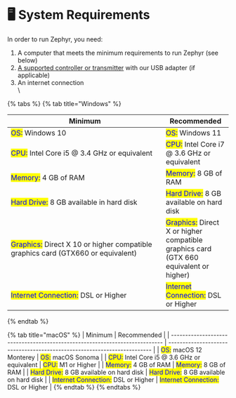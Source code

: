 # 🖥️ System Requirements

In order to run Zephyr, you need:

1. A computer that meets the minimum requirements to run Zephyr (see below)
2. [A supported controller or transmitter](supported-controllers.md) with our USB adapter (if applicable)
3. An internet connection\
   \


{% tabs %}
{% tab title="Windows" %}
<table><thead><tr><th width="337">Minimum</th><th>Recommended</th></tr></thead><tbody><tr><td><mark style="color:blue;">OS:</mark>  Windows 10</td><td><mark style="color:blue;">OS:</mark> Windows 11</td></tr><tr><td><mark style="color:blue;">CPU:</mark> Intel Core i5 @ 3.4 GHz or equivalent</td><td><mark style="color:blue;">CPU:</mark> Intel Core i7 @ 3.6 GHz or equivalent</td></tr><tr><td><mark style="color:blue;">Memory:</mark> 4 GB of RAM</td><td><mark style="color:blue;">Memory:</mark> 8 GB of RAM</td></tr><tr><td><mark style="color:blue;">Hard Drive:</mark> 8 GB available in hard disk</td><td><mark style="color:blue;">Hard Drive:</mark> 8 GB available on hard disk</td></tr><tr><td><mark style="color:blue;">Graphics:</mark> Direct X 10 or higher compatible graphics card (GTX660 or equivalent)</td><td><mark style="color:blue;">Graphics:</mark> Direct X or higher compatible graphics card (GTX 660 equivalent or higher)</td></tr><tr><td><mark style="color:blue;">Internet Connection:</mark> DSL or Higher</td><td><mark style="color:blue;">Internet Connection:</mark> DSL or Higher</td></tr></tbody></table>
{% endtab %}

{% tab title="macOS" %}
| Minimum                                                                     | Recommended                                                              |
| --------------------------------------------------------------------------- | ------------------------------------------------------------------------ |
| <mark style="color:blue;">OS:</mark> macOS 12 Monterey                      | <mark style="color:blue;">OS:</mark> macOS Sonoma                        |
| <mark style="color:blue;">CPU:</mark> Intel Core i5 @ 3.6 GHz or equivalent | <mark style="color:blue;">CPU:</mark> M1 or Higher                       |
| <mark style="color:blue;">Memory:</mark> 4 GB of RAM                        | <mark style="color:blue;">Memory:</mark> 8 GB of RAM                     |
| <mark style="color:blue;">Hard Drive:</mark> 8 GB available on hard disk    | <mark style="color:blue;">Hard Drive:</mark> 8 GB available on hard disk |
| <mark style="color:blue;">Internet Connection:</mark> DSL or Higher         | <mark style="color:blue;">Internet Connection:</mark> DSL or Higher      |
{% endtab %}
{% endtabs %}
